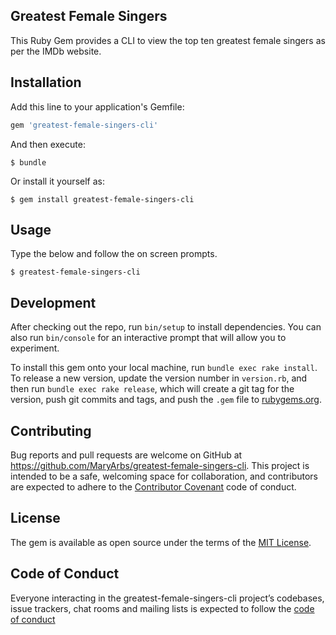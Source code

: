 ## Greatest Female Singers 

This Ruby Gem provides a CLI to view the top ten greatest female singers as per the IMDb website.

## Installation

Add this line to your application's Gemfile:

```ruby
gem 'greatest-female-singers-cli'
```

And then execute:

    $ bundle

Or install it yourself as:

    $ gem install greatest-female-singers-cli

## Usage

Type the below and follow the on screen prompts.

    $ greatest-female-singers-cli

## Development

After checking out the repo, run `bin/setup` to install dependencies. You can also run `bin/console` for an interactive prompt that will allow you to experiment.

To install this gem onto your local machine, run `bundle exec rake install`. To release a new version, update the version number in `version.rb`, and then run `bundle exec rake release`, which will create a git tag for the version, push git commits and tags, and push the `.gem` file to [rubygems.org](https://rubygems.org).

## Contributing

Bug reports and pull requests are welcome on GitHub at https://github.com/MaryArbs/greatest-female-singers-cli. This project is intended to be a safe, welcoming space for collaboration, and contributors are expected to adhere to the [Contributor Covenant](http://contributor-covenant.org) code of conduct.

## License

The gem is available as open source under the terms of the [MIT License](https://opensource.org/licenses/MIT).

## Code of Conduct

Everyone interacting in the greatest-female-singers-cli project’s codebases, issue trackers, chat rooms and mailing lists is expected to follow the [code of conduct](https://github.com/MaryArbs/greatest-female-singers-cli/blob/master/CODE_OF_CONDUCT.md.)